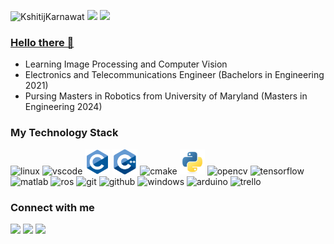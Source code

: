 <p align="left"> 
  <img src="https://komarev.com/ghpvc/?username=KshitijKarnawat&label=Views&color=brightgreen&style=plastic" alt="KshitijKarnawat" />
  <img src="https://img.shields.io/github/stars/KshitijKarnawat?label=Stars&color=blue&style=plastic" />
  <img src="https://img.shields.io/github/followers/KshitijKarnawat?label=Followers&color=blueviolet&style=plastic" />
</p>

### [Hello there 👋](https://youtu.be/rEq1Z0bjdwc?t=7)

- Learning Image Processing and Computer Vision
- Electronics and Telecommunications Engineer (Bachelors in Engineering 2021)
- Pursing Masters in Robotics from University of Maryland (Masters in Engineering 2024)

### My Technology Stack

<p align="left"> 
  <img src="https://cdn.jsdelivr.net/gh/devicons/devicon/icons/linux/linux-original.svg" alt="linux" width="40" height="40"/>
  <img src="https://cdn.jsdelivr.net/gh/devicons/devicon/icons/vscode/vscode-original.svg" alt="vscode" width="40" height="40"/>
  <img src="https://raw.githubusercontent.com/devicons/devicon/master/icons/c/c-original.svg" alt="c" width="40" height="40"/>
  <img src="https://raw.githubusercontent.com/devicons/devicon/master/icons/cplusplus/cplusplus-original.svg" alt="cplusplus" width="40" height="40"/>
  <img src="https://cdn.jsdelivr.net/gh/devicons/devicon/icons/cmake/cmake-original.svg" alt="cmake" width="40" height="40"/>
  <img src="https://raw.githubusercontent.com/devicons/devicon/master/icons/python/python-original.svg" alt="python" width="40" height="40"/>
  <img src="https://www.vectorlogo.zone/logos/opencv/opencv-icon.svg" alt="opencv" width="40" height="40"/>
  <img src="https://www.vectorlogo.zone/logos/tensorflow/tensorflow-icon.svg" alt="tensorflow" width="40" height="40"/>
  <img src="https://upload.wikimedia.org/wikipedia/commons/2/21/Matlab_Logo.png" alt="matlab" width="40" height="40"/>
  <img src="https://upload.wikimedia.org/wikipedia/commons/1/15/Robot_Operating_System_logo.svg" alt="ros" height="40"/>
  <img src="https://cdn.jsdelivr.net/gh/devicons/devicon/icons/git/git-original.svg" alt="git" width="40" height="40"/>
  <img src="https://cdn.jsdelivr.net/gh/devicons/devicon/icons/github/github-original.svg" alt="github" width="40" height="40"/>
  <img src="https://cdn.jsdelivr.net/gh/devicons/devicon/icons/windows8/windows8-original.svg" alt="windows" width="40" height="40"/>
  <img src="https://cdn.jsdelivr.net/gh/devicons/devicon/icons/arduino/arduino-original-wordmark.svg" alt="arduino" width="40" height="40"/>
  <img src="https://cdn.jsdelivr.net/gh/devicons/devicon/icons/trello/trello-plain.svg" alt="trello" width="40" height="40"/>
</p>


### Connect with me

<a href="https://github.com/KshitijKarnawat/"><img src="https://img.shields.io/badge/GitHub-Kshitij%20Karnawat-lightgrey?style=social&logo=github" /></a>
<a href="mailto:kshitijkarnawat009@gmail.com"><img src="https://img.shields.io/badge/Gmail-Kshitij%20Karnawat-red?style=social&logo=gmail" /></a>
<a href="https://www.linkedin.com/in/kshitij-karnawat"><img src="https://img.shields.io/badge/LinkedIn-Kshitij%20Karnawat-blue?style=social&logo=linkedin" /></a>
